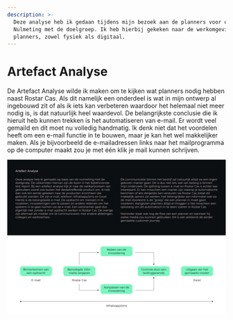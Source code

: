 ```yaml
---
description: >-
  Deze analyse heb ik gedaan tijdens mijn bezoek aan de planners voor de
  Nulmeting met de doelgroep. Ik heb hierbij gekeken naar de werkomgeving van de
  planners, zowel fysiek als digitaal.
---
```


# Artefact Analyse

De Artefact Analyse wilde ik maken om te kijken wat planners nodig hebben naast Rostar Cas. Als dit namelijk een onderdeel is wat in mijn ontwerp al ingebouwd zit of als ik iets kan verbeteren waardoor het helemaal niet meer nodig is, is dat natuurlijk heel waardevol. De belangrijkste conclusie die ik hieruit heb kunnen trekken is het automatiseren van e-mail. Er wordt veel gemaild en dit moet nu volledig handmatig. Ik denk niet dat het voordelen heeft om een e-mail functie in te bouwen, maar je kan het wel makkelijker maken. Als je bijvoorbeeld de e-mailadressen links naar het mailprogramma op de computer maakt zou je met één klik je mail kunnen schrijven.

![](../.gitbook/assets/artefact_anlyse-01.jpg)

